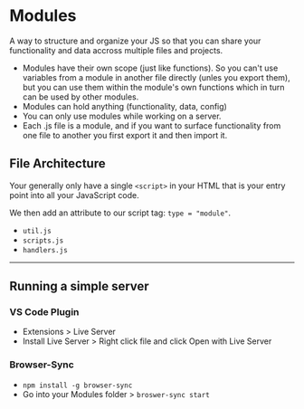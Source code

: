 # Modules

A way to structure and organize your JS so that you can share your functionality and data accross multiple files and projects. 

- Modules have their own scope (just like functions). So you can't use variables from a module in another file directly (unles you export them), but you can use them within the module's own functions which in turn can be used by other modules. 
- Modules can hold anything (functionality, data, config)
- You can only use modules while working on a server.
- Each .js file is a module, and if you want to surface functionality from one file to another you first export it and then import it.



## File Architecture
Your generally only have a single `<script>` in your HTML that is your entry point into all your JavaScript code. 

We then add an attribute to our script tag: `type = "module"`.




- `util.js`
- `scripts.js`
- `handlers.js`

---
## Running a simple server

### VS Code Plugin
 - Extensions > Live Server
 - Install Live Server > Right click file and click Open with Live Server

 ### Browser-Sync 
 - `npm install -g browser-sync`
 - Go into your Modules folder > `broswer-sync start`

